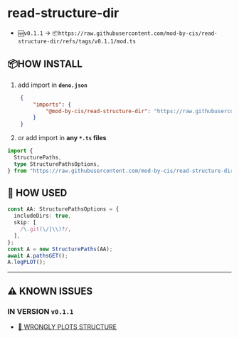 # read-structure-dir 
- `🆕v0.1.1` -> `📦https://raw.githubusercontent.com/mod-by-cis/read-structure-dir/refs/tags/v0.1.1/mod.ts`

## 📦HOW INSTALL

1. add import in **`deno.json`**

```json
    {
        "imports": {
            "@mod-by-cis/read-structure-dir": "https://raw.githubusercontent.com/mod-by-cis/read-structure-dir/refs/tags/v0.1.1/mod.ts"
        }
    }
```

2. or add import in **any `*.ts` files**

```ts
import {
  StructurePaths,
  type StructurePathsOptions,
} from "https://raw.githubusercontent.com/mod-by-cis/read-structure-dir/refs/tags/v0.1.1/mod.ts";

```

## 🧠 HOW USED

```ts
const AA: StructurePathsOptions = {
  includeDirs: true,
  skip: [
    /\.git(\/|\\)?/,
  ],
};
const A = new StructurePaths(AA);
await A.pathsGET();
A.logPLOT();

```

---

## ⚠️ KNOWN ISSUES 
### IN VERSION `v0.1.1`
- [🔴 WRONGLY PLOTS STRUCTURE](https://github.com/mod-by-cis/read-structure-dir/issues/1)
